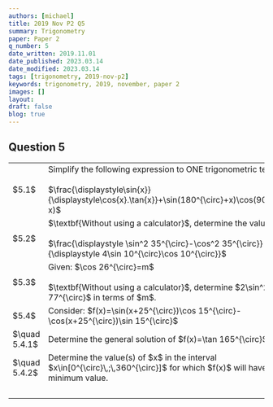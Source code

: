 ```yaml
---
authors: [michael]
title: 2019 Nov P2 Q5
summary: Trigonometry
paper: Paper 2
q_number: 5
date_written: 2019.11.01
date_published: 2023.03.14
date_modified: 2023.03.14
tags: [trigonometry, 2019-nov-p2]
keywords: trigonometry, 2019, november, paper 2
images: []
layout:
draft: false
blog: true
---
```


## Question 5

<table className="border-collapse">
  <tbody>
    <tr rowSpan='2'>
      <td>$5.1$</td>
      <td>Simplify the following expression to ONE trigonometric term:<br></br>$\frac{\displaystyle\sin{x}}{\displaystyle\cos{x}.\tan{x}}+\sin(180^{\circ}+x)\cos(90^{\circ}-x)$</td>
      <td>$(5)$</td>
    </tr>
    <tr></tr> 
    <tr rowSpan='2'>
      <td>$5.2$</td>
      <td>$\textbf{Without using a calculator}$, determine the value of: <br></br>$\frac{\displaystyle \sin^2 35^{\circ}-\cos^2 35^{\circ}}{\displaystyle 4\sin 10^{\circ}\cos 10^{\circ}}$</td>
      <td>$(4)$</td>
    </tr>
    <tr></tr>
    <tr rowSpan='2'>
      <td>$5.3$</td>
      <td>Given: $\cos 26^{\circ}=m$<br></br>$\textbf{Without using a calculator}$, determine $2\sin^2 77^{\circ}$ in terms of $m$.</td>
      <td>$(4)$</td>
    </tr>
    <tr></tr>
    <tr>
      <td>$5.4$</td>
      <td>Consider: $f(x)=\sin(x+25^{\circ})\cos 15^{\circ}-\cos(x+25^{\circ})\sin 15^{\circ}$</td>
      <td></td>
    </tr>
    <tr>   
      <td>$\quad 5.4.1$</td>
      <td>Determine the general solution of $f(x)=\tan 165^{\circ}$</td>
      <td>$(6)$</td>
    </tr>
    <tr>   
      <td>$\quad 5.4.2$</td>
      <td>Determine the value(s) of $x$ in the interval $x\in[0^{\circ}\,;\,360^{\circ}]$ for which $f(x)$ will have a minimum value.</td>
      <td>$(3)$</td>
    </tr>
    <tr>
      <td></td>
      <td></td>
      <td>$\textbf{[22]}$</td>
    </tr>
  </tbody>
</table>
